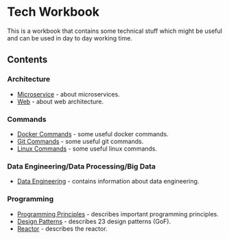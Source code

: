 # Tech Workbook

This is a workbook that contains some technical stuff which might be useful and can be used in day to day working time.

## Contents

### Architecture 

* [Microservice](architecture/microservices.md "Microservices") - about microservices.
* [Web](architecture/web.md "Web") - about web architecture.

### Commands

* [Docker Commands](commands/docker-commands.md "Docker Commands") - some useful docker commands.
* [Git Commands](commands/git-commands.md "Git Commands") - some useful git commands.
* [Linux Commands](commands/linux-commands.md "Linux Commands") - some useful linux commands.

### Data Engineering/Data Processing/Big Data 

* [Data Engineering](data-engineering/data-engineering.md "Data Engineering") - contains information about data engineering. 

### Programming 

* [Programming Principles](programming/principles.md "Programming Principles") - describes important programming principles.
* [Design Patterns](programming/design-patterns.md "Design Patterns") - describes 23 design patterns (GoF).
* [Reactor](programming/reactor.md "Reactor") - describes the reactor.